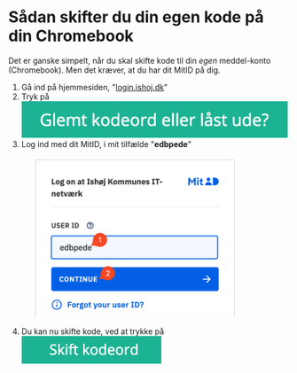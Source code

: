 # Sådan skifter du din egen kode på din Chromebook

Det er ganske simpelt, når du skal skifte kode til din _egen_ meddel-konto (Chromebook). Men det kræver, at du har dit MitID på dig.

1. Gå ind på hjemmesiden, "[login.ishoj.dk](https://login.ishoj.dk)"
2. Tryk på <img src="../.gitbook/assets/image (11).png" alt="" data-size="line">
3. Log ind med dit MitID, i mit tilfælde "**edbpede**"

<figure><img src="../.gitbook/assets/image (1) (1) (1).png" alt="" width="375"><figcaption></figcaption></figure>

4. Du kan nu skifte kode, ved at trykke på <img src="../.gitbook/assets/image (2) (1).png" alt="" data-size="line">
